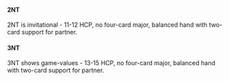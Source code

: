 #### 2NT
2NT is invitational - 11-12 HCP, no four-card major, balanced hand with two-card support for partner.

#### 3NT
3NT shows game-values - 13-15 HCP, no four-card major, balanced hand with two-card support for partner.
